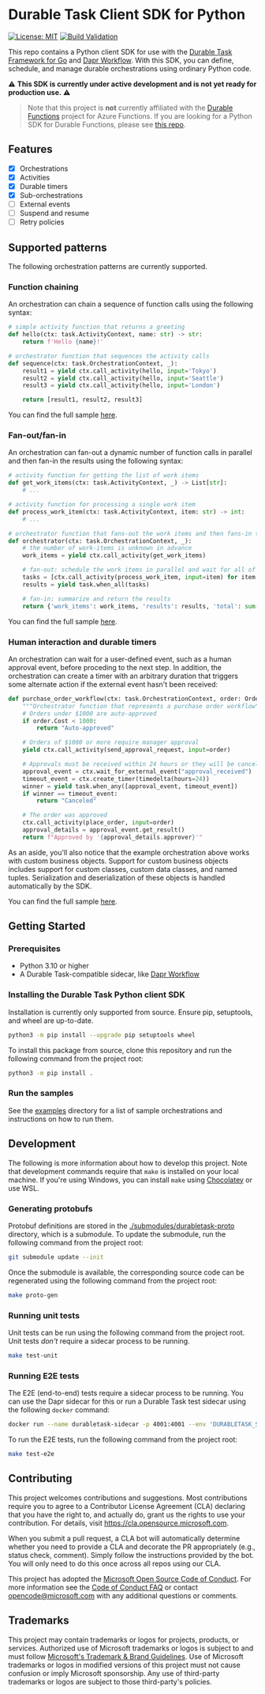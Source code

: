 # Durable Task Client SDK for Python

[![License: MIT](https://img.shields.io/badge/License-MIT-blue.svg)](https://opensource.org/licenses/MIT)
[![Build Validation](https://github.com/microsoft/durabletask-python/actions/workflows/pr-validation.yml/badge.svg)](https://github.com/microsoft/durabletask-python/actions/workflows/pr-validation.yml)

This repo contains a Python client SDK for use with the [Durable Task Framework for Go](https://github.com/microsoft/durabletask-go) and [Dapr Workflow](https://docs.dapr.io/developing-applications/building-blocks/workflow/workflow-overview/). With this SDK, you can define, schedule, and manage durable orchestrations using ordinary Python code.

⚠️ **This SDK is currently under active development and is not yet ready for production use.** ⚠️

> Note that this project is **not** currently affiliated with the [Durable Functions](https://docs.microsoft.com/azure/azure-functions/durable/durable-functions-overview) project for Azure Functions. If you are looking for a Python SDK for Durable Functions, please see [this repo](https://github.com/Azure/azure-functions-durable-python).

## Features

- [x] Orchestrations
- [x] Activities
- [x] Durable timers
- [x] Sub-orchestrations
- [ ] External events
- [ ] Suspend and resume
- [ ] Retry policies

## Supported patterns

The following orchestration patterns are currently supported.

### Function chaining

An orchestration can chain a sequence of function calls using the following syntax:

```python
# simple activity function that returns a greeting
def hello(ctx: task.ActivityContext, name: str) -> str:
    return f'Hello {name}!'

# orchestrator function that sequences the activity calls
def sequence(ctx: task.OrchestrationContext, _):
    result1 = yield ctx.call_activity(hello, input='Tokyo')
    result2 = yield ctx.call_activity(hello, input='Seattle')
    result3 = yield ctx.call_activity(hello, input='London')

    return [result1, result2, result3]
```

You can find the full sample [here](./examples/activity_sequence.py).

### Fan-out/fan-in

An orchestration can fan-out a dynamic number of function calls in parallel and then fan-in the results using the following syntax:

```python
# activity function for getting the list of work items
def get_work_items(ctx: task.ActivityContext, _) -> List[str]:
    # ...

# activity function for processing a single work item
def process_work_item(ctx: task.ActivityContext, item: str) -> int:
    # ...

# orchestrator function that fans-out the work items and then fans-in the results
def orchestrator(ctx: task.OrchestrationContext, _):
    # the number of work-items is unknown in advance
    work_items = yield ctx.call_activity(get_work_items)

    # fan-out: schedule the work items in parallel and wait for all of them to complete
    tasks = [ctx.call_activity(process_work_item, input=item) for item in work_items]
    results = yield task.when_all(tasks)

    # fan-in: summarize and return the results
    return {'work_items': work_items, 'results': results, 'total': sum(results)}
```

You can find the full sample [here](./examples/fanout_fanin.py).

### Human interaction and durable timers

An orchestration can wait for a user-defined event, such as a human approval event, before proceding to the next step. In addition, the orchestration can create a timer with an arbitrary duration that triggers some alternate action if the external event hasn't been received:

```python
def purchase_order_workflow(ctx: task.OrchestrationContext, order: Order):
    """Orchestrator function that represents a purchase order workflow"""
    # Orders under $1000 are auto-approved
    if order.Cost < 1000:
        return "Auto-approved"

    # Orders of $1000 or more require manager approval
    yield ctx.call_activity(send_approval_request, input=order)

    # Approvals must be received within 24 hours or they will be canceled.
    approval_event = ctx.wait_for_external_event("approval_received")
    timeout_event = ctx.create_timer(timedelta(hours=24))
    winner = yield task.when_any([approval_event, timeout_event])
    if winner == timeout_event:
        return "Canceled"

    # The order was approved
    ctx.call_activity(place_order, input=order)
    approval_details = approval_event.get_result()
    return f"Approved by '{approval_details.approver}'"
```

As an aside, you'll also notice that the example orchestration above works with custom business objects. Support for custom business objects includes support for custom classes, custom data classes, and named tuples. Serialization and deserialization of these objects is handled automatically by the SDK.

You can find the full sample [here](./examples/human_interaction.py).

## Getting Started

### Prerequisites

- Python 3.10 or higher
- A Durable Task-compatible sidecar, like [Dapr Workflow](https://docs.dapr.io/developing-applications/building-blocks/workflow/workflow-overview/)

### Installing the Durable Task Python client SDK

Installation is currently only supported from source. Ensure pip, setuptools, and wheel are up-to-date.

```sh
python3 -m pip install --upgrade pip setuptools wheel
```

To install this package from source, clone this repository and run the following command from the project root:

```sh
python3 -m pip install .
```

### Run the samples

See the [examples](./examples) directory for a list of sample orchestrations and instructions on how to run them.

## Development

The following is more information about how to develop this project. Note that development commands require that `make` is installed on your local machine. If you're using Windows, you can install `make` using [Chocolatey](https://chocolatey.org/) or use WSL.

### Generating protobufs

Protobuf definitions are stored in the [./submodules/durabletask-proto](./submodules/durabletask-proto) directory, which is a submodule. To update the submodule, run the following command from the project root:

```sh
git submodule update --init
```

Once the submodule is available, the corresponding source code can be regenerated using the following command from the project root:

```sh
make proto-gen
```

### Running unit tests

Unit tests can be run using the following command from the project root. Unit tests _don't_ require a sidecar process to be running.

```sh
make test-unit
```

### Running E2E tests

The E2E (end-to-end) tests require a sidecar process to be running. You can use the Dapr sidecar for this or run a Durable Task test sidecar using the following `docker` command:

```sh
docker run --name durabletask-sidecar -p 4001:4001 --env 'DURABLETASK_SIDECAR_LOGLEVEL=Debug' --rm cgillum/durabletask-sidecar:latest start --backend Emulator
```

To run the E2E tests, run the following command from the project root:

```sh
make test-e2e
```

## Contributing

This project welcomes contributions and suggestions.  Most contributions require you to agree to a
Contributor License Agreement (CLA) declaring that you have the right to, and actually do, grant us
the rights to use your contribution. For details, visit https://cla.opensource.microsoft.com.

When you submit a pull request, a CLA bot will automatically determine whether you need to provide
a CLA and decorate the PR appropriately (e.g., status check, comment). Simply follow the instructions
provided by the bot. You will only need to do this once across all repos using our CLA.

This project has adopted the [Microsoft Open Source Code of Conduct](https://opensource.microsoft.com/codeofconduct/).
For more information see the [Code of Conduct FAQ](https://opensource.microsoft.com/codeofconduct/faq/) or
contact [opencode@microsoft.com](mailto:opencode@microsoft.com) with any additional questions or comments.

## Trademarks

This project may contain trademarks or logos for projects, products, or services. Authorized use of Microsoft 
trademarks or logos is subject to and must follow 
[Microsoft's Trademark & Brand Guidelines](https://www.microsoft.com/en-us/legal/intellectualproperty/trademarks/usage/general).
Use of Microsoft trademarks or logos in modified versions of this project must not cause confusion or imply Microsoft sponsorship.
Any use of third-party trademarks or logos are subject to those third-party's policies.
